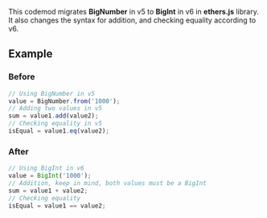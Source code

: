 This codemod migrates **BigNumber** in v5 to **BigInt** in v6 in **ethers.js** library.
It also changes the syntax for addition, and checking equality according to v6.

## Example

### Before

```ts
// Using BigNumber in v5
value = BigNumber.from('1000');
// Adding two values in v5
sum = value1.add(value2);
// Checking equality in v5
isEqual = value1.eq(value2);
```

### After

```ts
// Using BigInt in v6
value = BigInt('1000');
// Addition, keep in mind, both values must be a BigInt
sum = value1 + value2;
// Checking equality
isEqual = value1 == value2;
```

